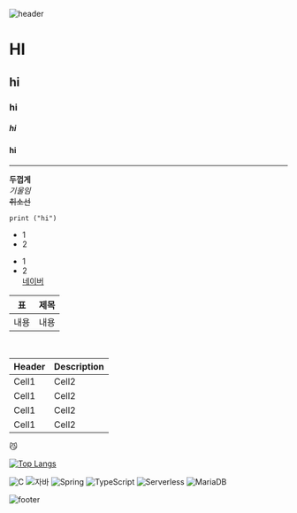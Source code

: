 ![header](https://capsule-render.vercel.app/api?type=egg&color=auto&height=300&section=header&text=깃허브%20test&fontSize=90)


# HI
## hi
### hi
##### hi
#### hi
---
**두껍게**<br>
*기울임*<br>
~~취소선~~<br>
```
print ("hi")
```

* 1
* 2
- 1
- 2<br>
[네이버](https://www.naver.com)<br>



|표|제목|
|--|--|
|내용|내용|
<br>

|Header|Description|
|--|--|
|Cell1|Cell2|
|Cell1|Cell2|
|Cell1|Cell2|
|Cell1|Cell2|


😼

[![Top Langs](https://github-readme-stats.vercel.app/api/top-langs/?username=mirumeow)](https://github.com/anuraghazra/github-readme-stats)



![C](https://img.shields.io/badge/-C-123456?style=flat-square&logo=C&logoColor=black)
![자바](https://img.shields.io/badge/-자바-007396?style=flat&logo=Java&logoColor=ffffff)
![Spring](https://img.shields.io/badge/-Spring-6DB33F?style=for-the-badge&logo=Spring&logoColor=white)
![TypeScript](https://img.shields.io/badge/-TypeScript-3178C6?style=flatsquare&logo=TypeScript&logoColor=white)
![Serverless](https://img.shields.io/badge/-Serverless-FD5750?style=flatsquare&logo=Serverless&logoColor=magenta)
![MariaDB](https://img.shields.io/badge/-MariaDB-1F305F?style=flat-square&logo=mariadb&logoColor=white)

![footer](https://capsule-render.vercel.app/api?type=egg&color=auto&height=300&section=footer&text=깃허브%20test&fontSize=90)
